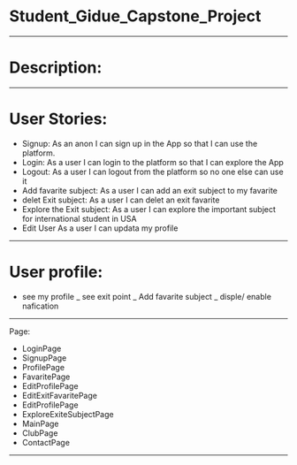 # Student_Gidue_Capstone_Project

**************************************************************************************************************

 # Description:


**************************************************************************************************************

 # User Stories:

- Signup: As an anon I can sign up in the App so that I can use the platform. 
- Login: As a user I can login to the platform so that I can explore the App
- Logout: As a user I can logout from the platform so no one else can use it
- Add favarite subject: As a user I can add an exit subject to my favarite
- delet Exit subject: As a user I can delet an exit favarite 
- Explore the Exit subject: As a user I can explore the important subject for international student in USA
- Edit User As a user I can updata my profile

**************************************************************************************************************
 # User profile:

- see my profile
_ see exit point
_ Add favarite subject
_ disple/ enable nafication

**************************************************************************************************************
Page:

- LoginPage
- SignupPage
- ProfilePage
- FavaritePage
- EditProfilePage
- EditExitFavaritePage
- EditProfilePage
- ExploreExiteSubjectPage
- MainPage
- ClubPage
- ContactPage
**************************************************************************************************************
